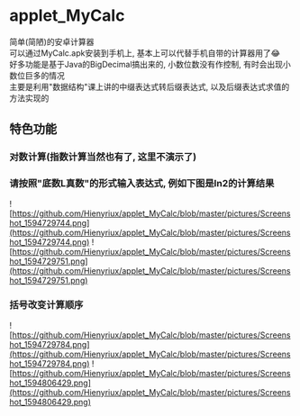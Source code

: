 # applet_MyCalc
简单(简陋)的安卓计算器  
可以通过MyCalc.apk安装到手机上, 基本上可以代替手机自带的计算器用了😂  
好多功能是基于Java的BigDecimal搞出来的, 小数位数没有作控制, 有时会出现小数位巨多的情况  
主要是利用"数据结构"课上讲的中缀表达式转后缀表达式, 以及后缀表达式求值的方法实现的
## 特色功能
### 对数计算(指数计算当然也有了, 这里不演示了)
### 请按照"底数L真数"的形式输入表达式, 例如下图是ln2的计算结果  
![https://github.com/Hienyriux/applet_MyCalc/blob/master/pictures/Screenshot_1594729744.png](https://github.com/Hienyriux/applet_MyCalc/blob/master/pictures/Screenshot_1594729744.png)
![https://github.com/Hienyriux/applet_MyCalc/blob/master/pictures/Screenshot_1594729751.png](https://github.com/Hienyriux/applet_MyCalc/blob/master/pictures/Screenshot_1594729751.png)
### 括号改变计算顺序
![https://github.com/Hienyriux/applet_MyCalc/blob/master/pictures/Screenshot_1594729784.png](https://github.com/Hienyriux/applet_MyCalc/blob/master/pictures/Screenshot_1594729784.png)
![https://github.com/Hienyriux/applet_MyCalc/blob/master/pictures/Screenshot_1594806429.png](https://github.com/Hienyriux/applet_MyCalc/blob/master/pictures/Screenshot_1594806429.png)
